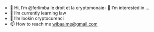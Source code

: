 - 👋 Hi, I’m @ferlimba
le droit et la cryptomonaie- 👀 I’m interested in ...
- 🌱 I’m currently learning law
- 💞️ I’m lookin cryptocurenci 
- 📫 How to reach me wibaaime@gmail.com

<!---
ferlimba/ferlimba is a ✨ special ✨ repository because its `README.md` (this file) appears on your GitHub profile.
You can click the Preview link to take a look at your changes.
--->
